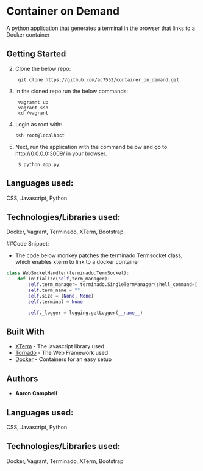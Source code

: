 
# Container on Demand 	

A python application that generates a terminal in the browser that links to a Docker container

## Getting Started

2. Clone the below repo:

        git clone https://github.com/ac7552/container_on_demand.git

3. In the cloned repo run the below commands:

        vagramnt up 
        vagrant ssh
        cd /vagrant
        
 4. Login as root with: 
 
        ssh root@localhost

5. Next, run the application with the command below and go to http://0.0.0.0:3009/ in your browser.

        $ python app.py


## Languages used:
   CSS, Javascript, Python

## Technologies/Libraries used:
  Docker, Vagrant, Terminado, XTerm, Bootstrap
  

##Code Snippet:
  - The code below monkey patches the terminado Termsocket class, which enables xterm to link to a docker container
````Python
class WebSocketHandler(terminado.TermSocket):
    def initialize(self,term_manager):
        self.term_manager= terminado.SingleTermManager(shell_command=['sudo', 'docker' ,'exec' ,'-it',        self.request.uri.split('/')[-1], 'sh'])
        self.term_name = ""
        self.size = (None, None)
        self.terminal = None

        self._logger = logging.getLogger(__name__)
````


## Built With

* [XTerm](https://xtermjs.org/) - The javascript library used
* [Tornado](https://www.tornadoweb.org/en/stable/) - The Web Framework used
* [Docker](https://docs.docker.com/docker-for-mac/install/) - Containers for an easy setup



## Authors

* **Aaron Campbell**

## Languages used:
   CSS, Javascript, Python

## Technologies/Libraries used:
  Docker, Vagrant, Terminado, XTerm, Bootstrap

